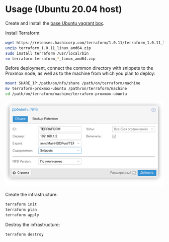 # Usage (Ubuntu 20.04 host)

Create and install the [base Ubuntu vagrant box](https://github.com/msdnna/ubuntu-vagrant).

Install Terraform:

```bash
wget https://releases.hashicorp.com/terraform/1.0.11/terraform_1.0.11_linux_amd64.zip
unzip terraform_1.0.11_linux_amd64.zip
sudo install terraform /usr/local/bin
rm terraform terraform_*_linux_amd64.zip
```

Before deployment, connect the common directory with snippets to the Proxmox node, as well as to the machine from which you plan to deploy: 

```bash
mount SHARE_IP:/path/on/nfs/share /path/on/terraform/machine
mv terraform-proxmox-ubuntu /path/on/terraform/machine
cd /path/on/terraform/machine/terraform-proxmox-ubuntu
```

![alt text](https://github.com/msdnna/terraform-proxmox-ubuntu/blob/master/add_terraform_storage.png?raw=true)

Create the infrastructure:

```bash
terraform init
terraform plan
terraform apply
```

Destroy the infrastructure:

```bash
terraform destroy
```
